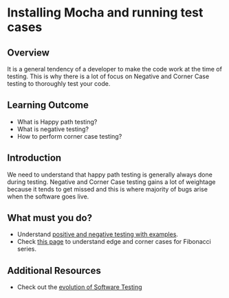 # Installing Mocha and running test cases

## Overview

It is a general tendency of a developer to make the code work at the time of testing. This is why there is a lot of focus on Negative and Corner Case testing to thoroughly test your code.

## Learning Outcome

- What is Happy path testing?
- What is negative testing?
- How to perform corner case testing?

## Introduction 

We need to understand that happy path testing is generally always done during testing. Negative and Corner Case testing gains a lot of weightage because it tends to get missed and this is where majority of bugs arise when the software goes live.                                                                                                     


## What must you do?
- Understand [positive and negative testing with examples](https://www.guru99.com/positive-and-negative-testing.html).
- Check [this page](https://people.bath.ac.uk/rjg20/training/intro-testing/07-edges/) to understand edge and corner cases for Fibonacci series.

## Additional Resources
- Check out the [evolution of Software Testing](http://www.testingreferences.com/testinghistory.php)

